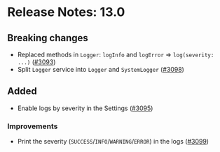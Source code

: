 # Release Notes: 13.0

## Breaking changes

- Replaced methods in `Logger`: `logInfo` and `logError` => `log(severity: ...)` ([#3093](https://github.com/GatoGraphQL/GatoGraphQL/pull/3093))
- Split `Logger` service into `Logger` and `SystemLogger` ([#3098](https://github.com/GatoGraphQL/GatoGraphQL/pull/3098))

## Added

- Enable logs by severity in the Settings ([#3095](https://github.com/GatoGraphQL/GatoGraphQL/pull/3095))

### Improvements

- Print the severity (`SUCCESS`/`INFO`/`WARNING`/`ERROR`) in the logs ([#3099](https://github.com/GatoGraphQL/GatoGraphQL/pull/3099))